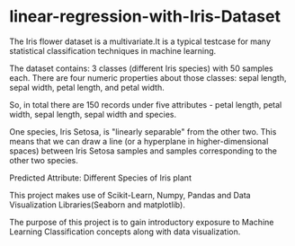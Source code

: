 <h1>linear-regression-with-Iris-Dataset</h1>
The Iris flower dataset is a multivariate.It is a typical testcase for many statistical classification techniques in machine learning.

The dataset contains: 3 classes (different Iris species) with 50 samples each.
There are four numeric properties about those classes: sepal length, sepal width, petal length, and petal width.

So, in total there are 150 records under five attributes - petal length, petal width, sepal length, sepal width and species.

One species, Iris Setosa, is "linearly separable" from the other two. This means that we can draw a line (or a hyperplane in higher-dimensional spaces) between Iris Setosa samples and samples corresponding to the other two species.

Predicted Attribute: Different Species of Iris plant
 
This project makes use of Scikit-Learn, Numpy, Pandas and Data Visualization Libraries(Seaborn and matplotlib).

The purpose of this project is to gain introductory exposure to Machine Learning Classification concepts along with data visualization.
